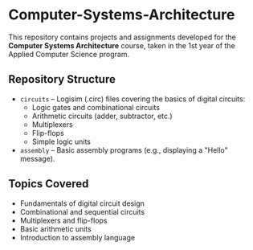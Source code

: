 # Computer-Systems-Architecture

This repository contains projects and assignments developed for the **Computer Systems Architecture** course, taken in the 1st year of the Applied Computer Science program.

## Repository Structure

- `circuits` – Logisim (.circ) files covering the basics of digital circuits:
  - Logic gates and combinational circuits
  - Arithmetic circuits (adder, subtractor, etc.)
  - Multiplexers
  - Flip-flops
  - Simple logic units
- `assembly` – Basic assembly programs (e.g., displaying a "Hello" message).

## Topics Covered

- Fundamentals of digital circuit design  
- Combinational and sequential circuits  
- Multiplexers and flip-flops  
- Basic arithmetic units  
- Introduction to assembly language  


